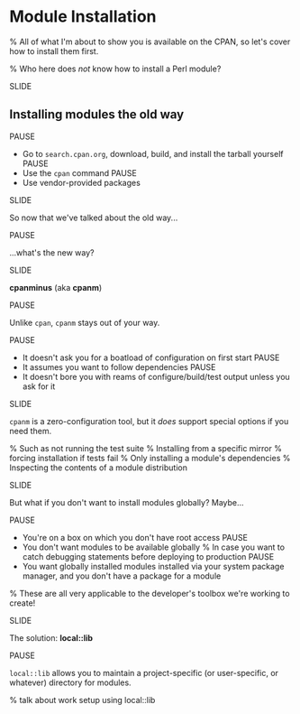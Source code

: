 # Module Installation

% All of what I'm about to show you is available on the CPAN, so let's cover how to install them first.

% Who here does *not* know how to install a Perl module?

SLIDE

## Installing modules the old way

PAUSE
* Go to `search.cpan.org`, download, build, and install the tarball yourself
PAUSE
* Use the `cpan` command
PAUSE
* Use vendor-provided packages

SLIDE

So now that we've talked about the old way...

PAUSE

...what's the new way?

SLIDE

**cpanminus** (aka **cpanm**)

PAUSE

Unlike `cpan`, `cpanm` stays out of your way.

PAUSE
* It doesn't ask you for a boatload of configuration on first start
PAUSE
* It assumes you want to follow dependencies
PAUSE
* It doesn't bore you with reams of configure/build/test output unless you ask for it

SLIDE

`cpanm` is a zero-configuration tool, but it *does* support special options if you need them.

% Such as not running the test suite
% Installing from a specific mirror
% forcing installation if tests fail
% Only installing a module's dependencies
% Inspecting the contents of a module distribution

SLIDE

But what if you don't want to install modules globally? Maybe...

PAUSE
* You're on a box on which you don't have root access
PAUSE
* You don't want modules to be available globally
% In case you want to catch debugging statements before deploying to production
PAUSE
* You want globally installed modules installed via your system package manager, and you don't have a package for a module

% These are all very applicable to the developer's toolbox we're working to create!

SLIDE

The solution: **local::lib**

PAUSE

`local::lib` allows you to maintain a project-specific (or user-specific, or whatever) directory for modules.

% talk about work setup using local::lib

